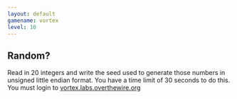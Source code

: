 ```yaml
---
layout: default
gamename: vortex
level: 10
---
```

Random?
-------
Read in 20 integers and write the seed used to generate those
numbers in unsigned little endian format. You have a time limit of
30 seconds to do this. You must login to
[vortex.labs.overthewire.org][]

[vortex.labs.overthewire.org]: ssh://vortex.labs.overthewire.org

